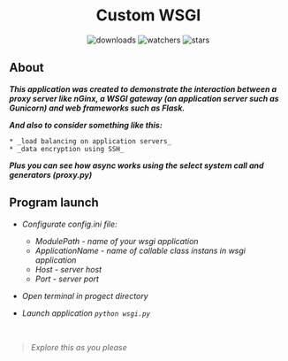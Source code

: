 <h1 align="center">Custom WSGI</h1>

<p align="center">
    <img src="https://img.shields.io/github/downloads/peymone/custom-wsgi/total?style=social&logo=github" alt="downloads">
    <img src="https://img.shields.io/github/watchers/peymone/custom-wsgi" alt="watchers">
    <img src="https://img.shields.io/github/stars/peymone/custom-wsgi" alt="stars">
</p>

<h2>About</h2>

**_This application was created to demonstrate the interaction between a proxy server like nGinx, a WSGI gateway (an application server such as Gunicorn) and web frameworks such as Flask._**

**_And also to consider something like this:_**

    * _load balancing on application servers_
    * _data encryption using SSH_

**_Plus you can see how async works using the select system call and generators (proxy.py)_**


<h2>Program launch</h2>

* _Configurate config.ini file:_

    * _ModulePath - name of your wsgi application_
    * _ApplicationName - name of callable class instans in wsgi application_
    * _Host - server host_
    * _Port - server port_
    
* _Open terminal in progect directory_
* _Launch application `python wsgi.py`_

<br>

> _Explore this as you please_ 